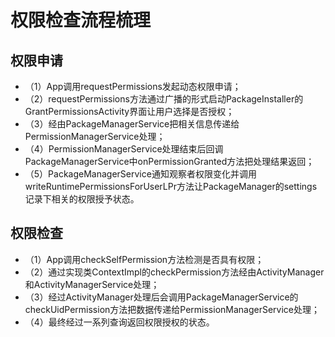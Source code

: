 # 权限检查流程梳理
## 权限申请
- （1）App调用requestPermissions发起动态权限申请；
- （2）requestPermissions方法通过广播的形式启动PackageInstaller的GrantPermissionsActivity界面让用户选择是否授权；
- （3）经由PackageManagerService把相关信息传递给PermissionManagerService处理；
- （4）PermissionManagerService处理结束后回调PackageManagerService中onPermissionGranted方法把处理结果返回；
- （5）PackageManagerService通知观察者权限变化并调用writeRuntimePermissionsForUserLPr方法让PackageManager的settings记录下相关的权限授予状态。

## 权限检查
- （1）App调用checkSelfPermission方法检测是否具有权限；
- （2）通过实现类ContextImpl的checkPermission方法经由ActivityManager和ActivityManagerService处理；
- （3）经过ActivityManager处理后会调用PackageManagerService的checkUidPermission方法把数据传递给PermissionManagerService处理；
- （4）最终经过一系列查询返回权限授权的状态。

